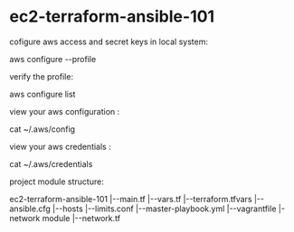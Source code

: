 # ec2-terraform-ansible-101

cofigure aws access and secret keys in local system: 

aws configure --profile <aws iam userid>

verify the profile: 

aws configure list

view your aws configuration : 

cat ~/.aws/config

view your aws credentials : 

cat ~/.aws/credentials

project module structure:

ec2-terraform-ansible-101
        |--main.tf
        |--vars.tf
        |--terraform.tfvars
        |--ansible.cfg
        |--hosts
        |--limits.conf
        |--master-playbook.yml
        |--vagrantfile
        |-network module
                |--network.tf